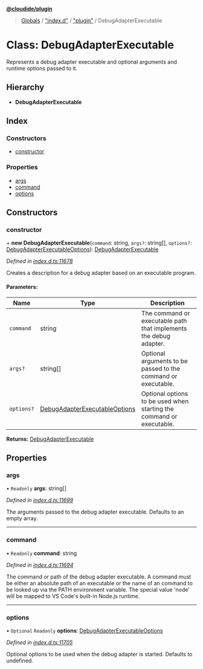 **[@cloudide/plugin](../README.md)**

> [Globals](../README.md) / ["index.d"](../modules/_index_d_.md) / ["plugin"](../modules/_index_d_._plugin_.md) / DebugAdapterExecutable

# Class: DebugAdapterExecutable

Represents a debug adapter executable and optional arguments and runtime options passed to it.

## Hierarchy

* **DebugAdapterExecutable**

## Index

### Constructors

* [constructor](_index_d_._plugin_.debugadapterexecutable.md#constructor)

### Properties

* [args](_index_d_._plugin_.debugadapterexecutable.md#args)
* [command](_index_d_._plugin_.debugadapterexecutable.md#command)
* [options](_index_d_._plugin_.debugadapterexecutable.md#options)

## Constructors

### constructor

\+ **new DebugAdapterExecutable**(`command`: string, `args?`: string[], `options?`: [DebugAdapterExecutableOptions](../interfaces/_index_d_._plugin_.debugadapterexecutableoptions.md)): [DebugAdapterExecutable](_index_d_._plugin_.debugadapterexecutable.md)

*Defined in [index.d.ts:11678](https://github.com/shuyaqian/cloudide-plugin-api/blob/6d83fa1/index.d.ts#L11678)*

Creates a description for a debug adapter based on an executable program.

#### Parameters:

Name | Type | Description |
------ | ------ | ------ |
`command` | string | The command or executable path that implements the debug adapter. |
`args?` | string[] | Optional arguments to be passed to the command or executable. |
`options?` | [DebugAdapterExecutableOptions](../interfaces/_index_d_._plugin_.debugadapterexecutableoptions.md) | Optional options to be used when starting the command or executable.  |

**Returns:** [DebugAdapterExecutable](_index_d_._plugin_.debugadapterexecutable.md)

## Properties

### args

• `Readonly` **args**: string[]

*Defined in [index.d.ts:11699](https://github.com/shuyaqian/cloudide-plugin-api/blob/6d83fa1/index.d.ts#L11699)*

The arguments passed to the debug adapter executable. Defaults to an empty array.

___

### command

• `Readonly` **command**: string

*Defined in [index.d.ts:11694](https://github.com/shuyaqian/cloudide-plugin-api/blob/6d83fa1/index.d.ts#L11694)*

The command or path of the debug adapter executable.
A command must be either an absolute path of an executable or the name of an command to be looked up via the PATH environment variable.
The special value 'node' will be mapped to VS Code's built-in Node.js runtime.

___

### options

• `Optional` `Readonly` **options**: [DebugAdapterExecutableOptions](../interfaces/_index_d_._plugin_.debugadapterexecutableoptions.md)

*Defined in [index.d.ts:11705](https://github.com/shuyaqian/cloudide-plugin-api/blob/6d83fa1/index.d.ts#L11705)*

Optional options to be used when the debug adapter is started.
Defaults to undefined.
